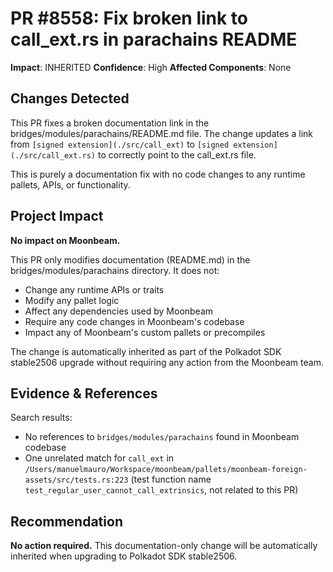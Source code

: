 # PR #8558: Fix broken link to call_ext.rs in parachains README

**Impact**: INHERITED
**Confidence**: High
**Affected Components**: None

## Changes Detected

This PR fixes a broken documentation link in the bridges/modules/parachains/README.md file. The change updates a link from `[signed extension](./src/call_ext)` to `[signed extension](./src/call_ext.rs)` to correctly point to the call_ext.rs file.

This is purely a documentation fix with no code changes to any runtime pallets, APIs, or functionality.

## Project Impact

**No impact on Moonbeam.**

This PR only modifies documentation (README.md) in the bridges/modules/parachains directory. It does not:
- Change any runtime APIs or traits
- Modify any pallet logic
- Affect any dependencies used by Moonbeam
- Require any code changes in Moonbeam's codebase
- Impact any of Moonbeam's custom pallets or precompiles

The change is automatically inherited as part of the Polkadot SDK stable2506 upgrade without requiring any action from the Moonbeam team.

## Evidence & References

Search results:
- No references to `bridges/modules/parachains` found in Moonbeam codebase
- One unrelated match for `call_ext` in `/Users/manuelmauro/Workspace/moonbeam/pallets/moonbeam-foreign-assets/src/tests.rs:223` (test function name `test_regular_user_cannot_call_extrinsics`, not related to this PR)

## Recommendation

**No action required.** This documentation-only change will be automatically inherited when upgrading to Polkadot SDK stable2506.
